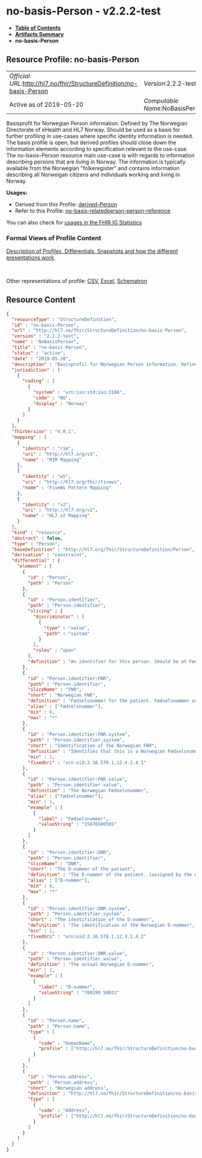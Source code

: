 # no-basis-Person - v2.2.2-test

* [**Table of Contents**](toc.md)
* [**Artifacts Summary**](artifacts.md)
* **no-basis-Person**

## Resource Profile: no-basis-Person 

| | |
| :--- | :--- |
| *Official URL*:http://hl7.no/fhir/StructureDefinition/no-basis-Person | *Version*:2.2.2-test |
| Active as of 2019-05-20 | *Computable Name*:NoBasisPerson |

 
Basisprofil for Norwegian Person information. Defined by The Norwegian Directorate of eHealth and HL7 Norway. Should be used as a basis for further profiling in use-cases where specific identity information is needed. The basis profile is open, but derived profiles should close down the information elements according to specification relevant to the use-case. 
The no-basis-Person resource main use-case is with regards to information describing persons that are living in Norway. The information is typically available from the Norwegian "folkeregister" and contains information describing all Norweigan citizens and individuals working and living in Norway. 

**Usages:**

* Derived from this Profile: [derived-Person](StructureDefinition-derived-Person.md)
* Refer to this Profile: [no-basis-relatedperson-person-reference](StructureDefinition-no-basis-relatedperson-person-reference.md)

You can also check for [usages in the FHIR IG Statistics](https://packages2.fhir.org/xig/hl7.fhir.no.basis|current/StructureDefinition/no-basis-Person)

### Formal Views of Profile Content

 [Description of Profiles, Differentials, Snapshots and how the different presentations work](http://build.fhir.org/ig/FHIR/ig-guidance/readingIgs.html#structure-definitions). 

 

Other representations of profile: [CSV](StructureDefinition-no-basis-Person.csv), [Excel](StructureDefinition-no-basis-Person.xlsx), [Schematron](StructureDefinition-no-basis-Person.sch) 



## Resource Content

```json
{
  "resourceType" : "StructureDefinition",
  "id" : "no-basis-Person",
  "url" : "http://hl7.no/fhir/StructureDefinition/no-basis-Person",
  "version" : "2.2.2-test",
  "name" : "NoBasisPerson",
  "title" : "no-basis-Person",
  "status" : "active",
  "date" : "2019-05-20",
  "description" : "Basisprofil for Norwegian Person information. Defined by The Norwegian Directorate of eHealth and HL7 Norway. Should be used as a basis for further profiling in use-cases where specific identity information is needed. The basis profile is open, but derived profiles should close down the information elements according to specification relevant to the use-case.\n\nThe no-basis-Person resource main use-case is with regards to information describing persons that are living in Norway. The information is typically available from the Norwegian \"folkeregister\" and contains information describing all Norweigan citizens and individuals working and living in Norway.",
  "jurisdiction" : [
    {
      "coding" : [
        {
          "system" : "urn:iso:std:iso:3166",
          "code" : "NO",
          "display" : "Norway"
        }
      ]
    }
  ],
  "fhirVersion" : "4.0.1",
  "mapping" : [
    {
      "identity" : "rim",
      "uri" : "http://hl7.org/v3",
      "name" : "RIM Mapping"
    },
    {
      "identity" : "w5",
      "uri" : "http://hl7.org/fhir/fivews",
      "name" : "FiveWs Pattern Mapping"
    },
    {
      "identity" : "v2",
      "uri" : "http://hl7.org/v2",
      "name" : "HL7 v2 Mapping"
    }
  ],
  "kind" : "resource",
  "abstract" : false,
  "type" : "Person",
  "baseDefinition" : "http://hl7.org/fhir/StructureDefinition/Person",
  "derivation" : "constraint",
  "differential" : {
    "element" : [
      {
        "id" : "Person",
        "path" : "Person"
      },
      {
        "id" : "Person.identifier",
        "path" : "Person.identifier",
        "slicing" : {
          "discriminator" : [
            {
              "type" : "value",
              "path" : "system"
            }
          ],
          "rules" : "open"
        },
        "definition" : "An identifier for this person. Should be at Fødselsnummer or D-nummer\r\n\r\nIdentifier for a person within a particular scope."
      },
      {
        "id" : "Person.identifier:FNR",
        "path" : "Person.identifier",
        "sliceName" : "FNR",
        "short" : "Norwegian FNR",
        "definition" : "Fødselsnummer for the patient. Fødselsnummer as one of the possible patient identifier, should at least be sent unless there is a reason not to. Reasons for not sending the Fødselsnummer include but are not limited to, research and apps without a contract for processing data.\r\n\r\nMultiple FNR can exist for a person. If several FNR is provided the time period that each identifier is valid should be provided. No information about period is required when only one FNR is provided.",
        "alias" : ["fødselsnummer"],
        "min" : 0,
        "max" : "*"
      },
      {
        "id" : "Person.identifier:FNR.system",
        "path" : "Person.identifier.system",
        "short" : "Identification of the Norwegian FNR",
        "definition" : "Identifies that this is a Norwegian Fødselsnummer",
        "min" : 1,
        "fixedUri" : "urn:oid:2.16.578.1.12.4.1.4.1"
      },
      {
        "id" : "Person.identifier:FNR.value",
        "path" : "Person.identifier.value",
        "definition" : "The Norwegian Fødselsnummer",
        "alias" : ["fødselsnummer"],
        "min" : 1,
        "example" : [
          {
            "label" : "Fødselsnummer",
            "valueString" : "15076500565"
          }
        ]
      },
      {
        "id" : "Person.identifier:DNR",
        "path" : "Person.identifier",
        "sliceName" : "DNR",
        "short" : "The D-nummer of the patient",
        "definition" : "The D-nummer of the patient. (assigned by the norwegian Skatteetaten)",
        "alias" : ["D-nummer"],
        "min" : 0,
        "max" : "*"
      },
      {
        "id" : "Person.identifier:DNR.system",
        "path" : "Person.identifier.system",
        "short" : "The identification of the D-nummer",
        "definition" : "The identification of the Norwegian D-nummer",
        "min" : 1,
        "fixedUri" : "urn:oid:2.16.578.1.12.4.1.4.2"
      },
      {
        "id" : "Person.identifier:DNR.value",
        "path" : "Person.identifier.value",
        "definition" : "The actual Norwegian D-nummer",
        "min" : 1,
        "example" : [
          {
            "label" : "D-nummer",
            "valueString" : "700199 50032"
          }
        ]
      },
      {
        "id" : "Person.name",
        "path" : "Person.name",
        "type" : [
          {
            "code" : "HumanName",
            "profile" : ["http://hl7.no/fhir/StructureDefinition/no-basis-HumanName"]
          }
        ]
      },
      {
        "id" : "Person.address",
        "path" : "Person.address",
        "short" : "Norwegian address",
        "definition" : "http://hl7.no/fhir/StructureDefinition/no-basis-Address",
        "type" : [
          {
            "code" : "Address",
            "profile" : ["http://hl7.no/fhir/StructureDefinition/no-basis-Address"]
          }
        ]
      }
    ]
  }
}

```
